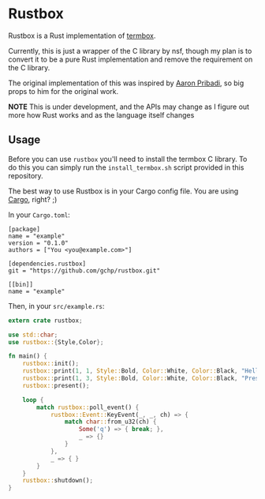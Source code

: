 # Rustbox

Rustbox is a Rust implementation of [termbox](http://github.com/nsf/termbox).

Currently, this is just a wrapper of the C library by nsf, though my plan is to convert it to be a pure Rust implementation and remove the requirement on the C library.

The original implementation of this was inspired by [Aaron Pribadi](http://github.com/apribadi/rust-termbox), so big props to him for the original work.

**NOTE** This is under development, and the APIs may change as I figure out more how Rust works and as the language itself changes

## Usage

Before you can use `rustbox` you'll need to install the termbox C library. To do this you can simply run the `install_termbox.sh` script
provided in this repository.

The best way to use Rustbox is in your Cargo config file. You are using [Cargo](http://github.com/rust-lang/cargo), right? ;)

In your `Cargo.toml`:

```
[package]
name = "example"
version = "0.1.0"
authors = ["You <you@example.com>"]

[dependencies.rustbox]
git = "https://github.com/gchp/rustbox.git"

[[bin]]
name = "example"
```

Then, in your  `src/example.rs`:

```rust
extern crate rustbox;

use std::char;
use rustbox::{Style,Color};

fn main() {
    rustbox::init();
    rustbox::print(1, 1, Style::Bold, Color::White, Color::Black, "Hello, world!".to_string());
    rustbox::print(1, 3, Style::Bold, Color::White, Color::Black, "Press 'q' to quit.".to_string());
    rustbox::present();

    loop {
        match rustbox::poll_event() {
            rustbox::Event::KeyEvent(_, _, ch) => {
                match char::from_u32(ch) {
                    Some('q') => { break; },
                    _ => {}
                }
            },
            _ => { }
        }
    }
    rustbox::shutdown();
}
```
